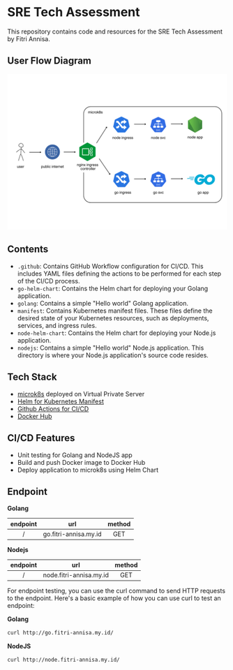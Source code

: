 
# SRE Tech Assessment

This repository contains code and resources for the SRE Tech Assessment by Fitri Annisa.


## User Flow Diagram
![flow-diagram](flow-diagram.png)

## Contents
- `.github`: Contains GitHub Workflow configuration for CI/CD. This includes YAML files defining the actions to be performed for each step of the CI/CD process.
- `go-helm-chart`: Contains the Helm chart for deploying your Golang application.
- `golang`: Contains a simple "Hello world" Golang application.
- `manifest`: Contains Kubernetes manifest files. These files define the desired state of your Kubernetes resources, such as deployments, services, and ingress rules.
- `node-helm-chart`: Contains the Helm chart for deploying your Node.js application.
- `nodejs`: Contains a simple "Hello world" Node.js application. This directory is where your Node.js application's source code resides.

## Tech Stack
- [microk8s](https://microk8s.io/) deployed on Virtual Private Server
- [Helm for Kubernetes Manifest](https://helm.sh/)
- [Github Actions for CI/CD](https://docs.github.com/en/actions)
- [Docker Hub](https://hub.docker.com/)

## CI/CD Features
- Unit testing for Golang and NodeJS app
- Build and push Docker image to Docker Hub
- Deploy application to microk8s using Helm Chart 

## Endpoint
**Golang**

| endpoint     | url                              | method     |
| :---:        | :---:                            | :---:      |
| /            | go.fitri-annisa.my.id  | GET        |

**Nodejs**

| endpoint     | url                                         | method     |
| :---:        | :---:                                       | :---:      |
| /            | node.fitri-annisa.my.id  | GET        |

For endpoint testing, you can use the curl command to send HTTP requests to the endpoint. Here's a basic example of how you can use curl to test an endpoint:

**Golang**
```sh
curl http://go.fitri-annisa.my.id/
```

**NodeJS**
```sh
curl http://node.fitri-annisa.my.id/
```